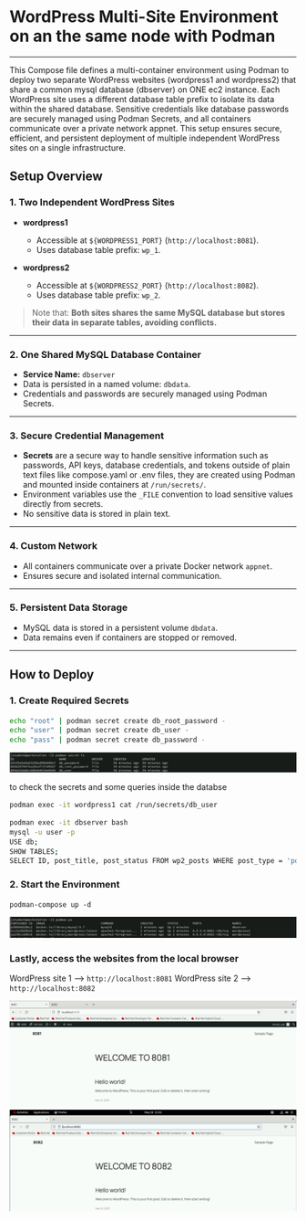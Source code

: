 # WordPress Multi-Site Environment on an the same node with Podman  
---
This Compose file defines a multi-container environment using Podman to deploy two separate WordPress websites (wordpress1 and wordpress2) that share a common mysql database (dbserver) on ONE ec2 instance. Each WordPress site uses a different database table prefix to isolate its data within the shared database. Sensitive credentials like database passwords are securely managed using Podman Secrets, and all containers communicate over a private network appnet. This setup ensures secure, efficient, and persistent deployment of multiple independent WordPress sites on a single infrastructure.

## Setup Overview

### 1. Two Independent WordPress Sites

- **wordpress1**  
  - Accessible at `${WORDPRESS1_PORT}` (`http://localhost:8081`).
  - Uses database table prefix: `wp_1`.

- **wordpress2**  
  - Accessible at `${WORDPRESS2_PORT}` (`http://localhost:8082`).
  - Uses database table prefix: `wp_2`.

> Note that: **Both sites shares the same MySQL database but stores their data in separate tables, avoiding conflicts.**

---

### 2. One Shared MySQL Database Container

- **Service Name:** `dbserver`
- Data is persisted in a named volume: `dbdata`.
- Credentials and passwords are securely managed using Podman Secrets.

---

### 3. Secure Credential Management

- **Secrets** are a secure way to handle sensitive information such as passwords, API keys, database credentials, and tokens outside of plain text files like compose.yaml or .env files, they are created using Podman and mounted inside containers at `/run/secrets/`.
- Environment variables use the `_FILE` convention to load sensitive values directly from secrets.
- No sensitive data is stored in plain text.

---

### 4. Custom Network

- All containers communicate over a private Docker network `appnet`.
- Ensures secure and isolated internal communication.

---

### 5. Persistent Data Storage

- MySQL data is stored in a persistent volume `dbdata`.
- Data remains even if containers are stopped or removed.

---

## How to Deploy

### 1. Create Required Secrets

```bash
echo "root" | podman secret create db_root_password -
echo "user" | podman secret create db_user -
echo "pass" | podman secret create db_password -
```

![secrets-ls.png](./Imgs/secrets-ls.png)

to check the secrets and some queries inside the databse
```bash
podman exec -it wordpress1 cat /run/secrets/db_user
```
```bash
podman exec -it dbserver bash
mysql -u user -p
USE db;
SHOW TABLES;
SELECT ID, post_title, post_status FROM wp2_posts WHERE post_type = 'post';
```

### 2. Start the Environment
```
podman-compose up -d
```
![containers.png](./Imgs/containers.png)

### Lastly, access the websites from the local browser

WordPress site 1 --> `http://localhost:8081`
WordPress site 2 --> `http://localhost:8082`

![8081-ss.png](./Imgs/8081-ss.png)
![8082-ss.png](./Imgs/8082-ss.png)
